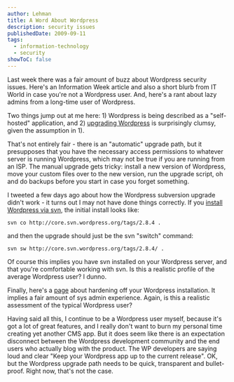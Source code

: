 ```yaml
---
author: Lehman
title: A Word About Wordpress
description: security issues
publishedDate: 2009-09-11
tags:
  - information-technology
  - security
showToC: false
---
```


Last week there was a fair amount of buzz about Wordpress security issues. Here's an Information Week article and also a short blurb from IT World in case you're not a Wordpress user. And, here's a rant about lazy admins from a long-time user of Wordpress.

Two things jump out at me here: 1) Wordpress is being described as a "self-hosted" application, and 2) [upgrading Wordpress](http://codex.wordpress.org/Upgrading_WordPress) is surprisingly clumsy, given the assumption in 1).

That's not entirely fair - there is an "automatic" upgrade path, but it presupposes that you have the necessary access permissions to whatever server is running Wordpress, which may not be true if you are running from an ISP. The manual upgrade gets tricky: install a new version of Wordpress, move your custom files over to the new version, run the upgrade script, oh and do backups before you start in case you forget something.

I tweeted a few days ago about how the Wordpress subversion upgrade didn't work - it turns out I may not have done things correctly. If you [install Wordpress via svn](http://codex.wordpress.org/Installing/Updating_WordPress_with_Subversion), the initial install looks like:

`svn co http://core.svn.wordpress.org/tags/2.8.4 .`

and then the upgrade should just be the svn "switch" command:

`svn sw http://core.svn.wordpress.org/tags/2.8.4/ .`

Of course this implies you have svn installed on your Wordpress server, and that you're comfortable working with svn. Is this a realistic profile of the average Wordpress user? I dunno.

Finally, here's a [page](http://codex.wordpress.org/Hardening_WordPress) about hardening off your Wordpress installation. It implies a fair amount of sys admin experience. Again, is this a realistic assessment of the typical Wordpress user?

Having said all this, I continue to be a Wordpress user myself, because it's got a lot of great features, and I really don't want to burn my personal time creating yet another CMS app. But it does seem like there is an expectation disconnect between the Wordpress development community and the end users who actually blog with the product. The WP developers are saying loud and clear "Keep your Wordpress app up to the current release". OK, but the Wordpress upgrade path needs to be quick, transparent and bullet-proof. Right now, that's not the case.
